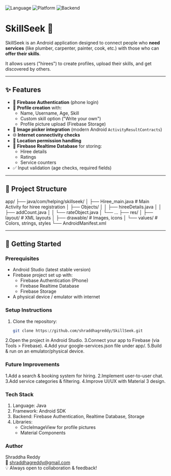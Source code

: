 ![Language](https://img.shields.io/badge/Java-ED8B00?style=for-the-badge&logo=java&logoColor=white)
![Platform](https://img.shields.io/badge/Android-3DDC84?style=for-the-badge&logo=android&logoColor=white)
![Backend](https://img.shields.io/badge/Firebase-FFCA28?style=for-the-badge&logo=firebase&logoColor=black)

# SkillSeek 📱

SkillSeek is an Android application designed to connect people who **need services** (like plumber, carpenter, painter, cook, etc.) with those who can **offer their skills**.  

It allows users ("hirees") to create profiles, upload their skills, and get discovered by others.  

---

## ✨ Features

- 🔑 **Firebase Authentication** (phone login)
- 👤 **Profile creation** with:
  - Name, Username, Age, Skill
  - Custom skill option ("Write your own")
  - Profile picture upload (Firebase Storage)
- 📸 **Image picker integration** (modern Android `ActivityResultContracts`)
- 🌐 **Internet connectivity checks**
- 📍 **Location permission handling**
- 💾 **Firebase Realtime Database** for storing:
  - Hiree details  
  - Ratings  
  - Service counters
- ✅ Input validation (age checks, required fields)

---

## 📂 Project Structure

app/
├── java/com/helping/skillseek/
│ ├── Hiree_main.java # Main Activity for hiree registration
│ ├── Objects/
│ │ ├── hireeDetails.java
│ │ ├── addCount.java
│ │ └── rateObject.java
│ └── ...
├── res/
│ ├── layout/ # XML layouts
│ ├── drawable/ # Images, icons
│ └── values/ # Colors, strings, styles
└── AndroidManifest.xml


---

## 🚀 Getting Started

### Prerequisites
- Android Studio (latest stable version)
- Firebase project set up with:
  - Firebase Authentication (Phone)
  - Firebase Realtime Database
  - Firebase Storage
- A physical device / emulator with internet

### Setup Instructions
1. Clone the repository:
   ```bash
   git clone https://github.com/shraddhagreddy/SkillSeek.git
   
2.Open the project in Android Studio.
3.Connect your app to Firebase (via Tools > Firebase).
4.Add your google-services.json file under app/.
5.Build & run on an emulator/physical device.


### Future Improvements
1.Add a search & booking system for hiring.
2.Implement user-to-user chat.
3.Add service categories & filtering.
4.Improve UI/UX with Material 3 design.


### Tech Stack
1. Language: Java
2. Framework: Android SDK
3. Backend: Firebase Authentication, Realtime Database, Storage
4. Libraries:
   - CircleImageView for profile pictures
   - Material Components

### Author
Shraddha Reddy  
📧 [shraddhagreddy@gmail.com](mailto:shraddhagreddy@gmail.com)  
💡 Always open to collaboration & feedback!



